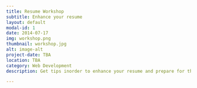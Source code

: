 ```yaml
---
title: Resume Workshop
subtitle: Enhance your resume
layout: default
modal-id: 1
date: 2014-07-17
img: workshop.png
thumbnail: workshop.jpg
alt: image-alt
project-date: TBA
location: TBA
category: Web Development
description: Get tips inorder to enhance your resume and prepare for the upcoming career fair! Everyone is invited (even non-members).

---
```



